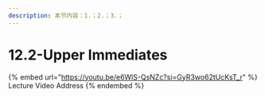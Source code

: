 ```yaml
---
description: 本节内容：1.；2.；3.；
---
```


# 12.2-Upper Immediates

{% embed url="https://youtu.be/e6WlS-QsNZc?si=GyR3wo62tUcKsT_r" %}
Lecture Video Address
{% endembed %}
